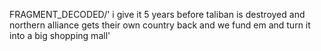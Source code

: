 FRAGMENT_DECODED/'<pinin> i give it 5 years before taliban is destroyed and northern alliance gets their own country back and we fund em and turn it into a big shopping mall'

